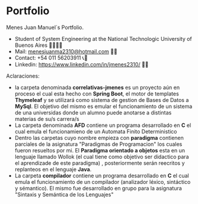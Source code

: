 # Portfolio
 Menes Juan Manuel´s Portfolio.
-  Student of System Engineering at the National Technologic University of Buenos Aires :student::student:
-  Mail: menesjuanma2310@hotmail.com :email::email:
-  Contact: +54 011 56203911 :telephone_receiver::iphone:
-  Linkedin: https://www.linkedin.com/in/jmenes2310/ :large_blue_circle::large_blue_circle:

Aclaraciones:

- la carpeta denominada **correlativas-jmenes** es un proyecto aún en proceso el cual esta hecho con **Spring Boot**, el motor de templates **Thymeleaf** y se utilizará como sistema de gestion de Bases de Datos a **MySql**. El objetivo del mismo es emular el funcionamiento de un sistema de una universidas donde un alumno puede anotarse a distintas materias de su/s carrera/s
- La carpeta denominada **AFD** contiene un programa desarrollado en **C** el cual emula el funcionamieno de un Automata Finito Deterministico
- Dentro las carpetas cuyo nombre empieza con **paradigma** contienen parciales de la asignatura "Paradigmas de Programacion" los cuales fueron resueltos por mi. El **Paradigma orientado a objetos** esta en un lenguaje llamado Wollok (el cual tiene como objetivo ser didactico para el aprendizade de este paradigma) , posteriormente serán reecritos y replanteos en el lenguaje **Java**.
- La carpeta **compilador** contiene un programa desarrollado en **C** el cual emula el funcionamiento de un compilador (analizador léxico, sintáctico y sémantico). El mismo fue desarrollado en grupo para la asignatura "Sintaxis y Semántica de los Lenguajes"
